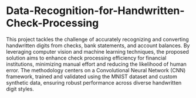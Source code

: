 # Data-Recognition-for-Handwritten-Check-Processing
This project tackles the challenge of accurately recognizing and converting handwritten digits from checks, bank statements, and account balances. By leveraging computer vision and machine learning techniques, the proposed solution aims to enhance check processing efficiency for financial institutions, minimizing manual effort and reducing the likelihood of human error. The methodology centers on a Convolutional Neural Network (CNN) framework, trained and validated using the MNIST dataset and custom synthetic data, ensuring robust performance across diverse handwritten digit styles.

